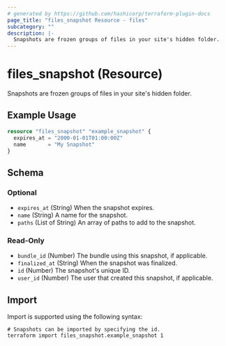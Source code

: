 ```yaml
---
# generated by https://github.com/hashicorp/terraform-plugin-docs
page_title: "files_snapshot Resource - files"
subcategory: ""
description: |-
  Snapshots are frozen groups of files in your site's hidden folder.
---
```


# files_snapshot (Resource)

Snapshots are frozen groups of files in your site's hidden folder.

## Example Usage

```terraform
resource "files_snapshot" "example_snapshot" {
  expires_at = "2000-01-01T01:00:00Z"
  name       = "My Snapshot"
}
```

<!-- schema generated by tfplugindocs -->
## Schema

### Optional

- `expires_at` (String) When the snapshot expires.
- `name` (String) A name for the snapshot.
- `paths` (List of String) An array of paths to add to the snapshot.

### Read-Only

- `bundle_id` (Number) The bundle using this snapshot, if applicable.
- `finalized_at` (String) When the snapshot was finalized.
- `id` (Number) The snapshot's unique ID.
- `user_id` (Number) The user that created this snapshot, if applicable.

## Import

Import is supported using the following syntax:

```shell
# Snapshots can be imported by specifying the id.
terraform import files_snapshot.example_snapshot 1
```
